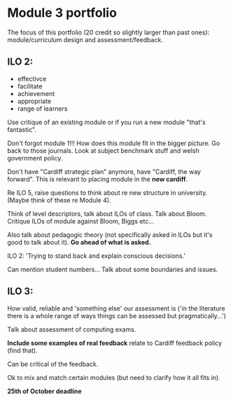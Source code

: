 # Module 3 portfolio

The focus of this portfolio (20 credit so slightly larger than past ones): module/curriculum design and assessment/feedback.

## ILO 2:

- effectivce
- facilitate
- achievement
- appropriate
- range of learners

Use critique of an existing module or if you run a new module "that's fantastic".

Don't forgot module 1!!! How does this module fit in the bigger picture. Go back to those journals. Look at subject benchmark stuff and welsh government policy.

Don't have "Cardiff strategic plan" anymore, have "Cardiff, the way forward". This is relevant to placing module in the **new cardiff**.

Re ILO 5, raise questions to think about re new structure in university. (Maybe think of these re Module 4).

Think of level descriptors, talk about ILOs of class. Talk about Bloom. Critique ILOs of module against Bloom, Biggs etc...

Also talk about pedagogic theory (not specifically asked in ILOs but it's good to talk about it). **Go ahead of what is asked.**

ILO 2: 'Trying to stand back and explain conscious decisions.'

Can mention student numbers... Talk about some boundaries and issues.

## ILO 3:

How valid, reliable and 'something else' our assessment is ('in the literature there is a whole range of ways things can be assessed but pragmatically...')

Talk about assessment of computing exams.

**Include some examples of real feedback** relate to Cardiff feedback policy (find that).

Can be critical of the feedback.

Ok to mix and match certain modules (but need to clarify how it all fits in).

**25th of October deadline**
